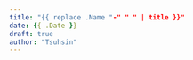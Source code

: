 ```yaml
---
title: "{{ replace .Name "-" " " | title }}"
date: {{ .Date }}
draft: true
author: "Tsuhsin"
---
```


